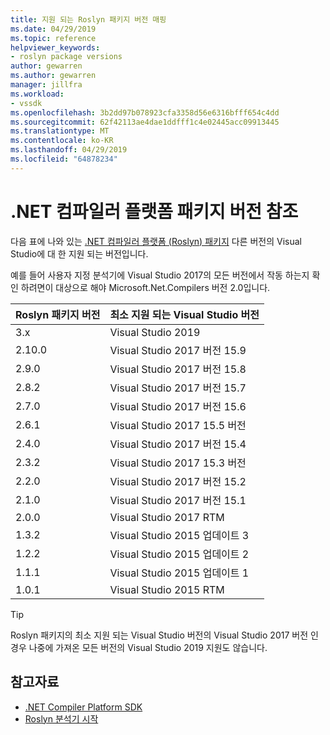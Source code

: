 ```yaml
---
title: 지원 되는 Roslyn 패키지 버전 매핑
ms.date: 04/29/2019
ms.topic: reference
helpviewer_keywords:
- roslyn package versions
author: gewarren
ms.author: gewarren
manager: jillfra
ms.workload:
- vssdk
ms.openlocfilehash: 3b2dd97b078923cfa3358d56e6316bfff654c4dd
ms.sourcegitcommit: 62f42113ae4dae1ddfff1c4e02445acc09913445
ms.translationtype: MT
ms.contentlocale: ko-KR
ms.lasthandoff: 04/29/2019
ms.locfileid: "64878234"
---
```

# <a name="net-compiler-platform-package-version-reference"></a>.NET 컴파일러 플랫폼 패키지 버전 참조

다음 표에 나와 있는 [.NET 컴파일러 플랫폼 (Roslyn) 패키지](https://www.nuget.org/packages/Microsoft.Net.Compilers/) 다른 버전의 Visual Studio에 대 한 지원 되는 버전입니다.

예를 들어 사용자 지정 분석기에 Visual Studio 2017의 모든 버전에서 작동 하는지 확인 하려면이 대상으로 해야 Microsoft.Net.Compilers 버전 2.0입니다.

| Roslyn 패키지 버전 | 최소 지원 되는 Visual Studio 버전 |
| - | - |
| 3.x | Visual Studio 2019 |
| 2.10.0 | Visual Studio 2017 버전 15.9 |
| 2.9.0 | Visual Studio 2017 버전 15.8 |
| 2.8.2 | Visual Studio 2017 버전 15.7 |
| 2.7.0 | Visual Studio 2017 버전 15.6 |
| 2.6.1 | Visual Studio 2017 15.5 버전 |
| 2.4.0 | Visual Studio 2017 버전 15.4 |
| 2.3.2 | Visual Studio 2017 15.3 버전 |
| 2.2.0 | Visual Studio 2017 버전 15.2 |
| 2.1.0 | Visual Studio 2017 버전 15.1 |
| 2.0.0 | Visual Studio 2017 RTM |
| 1.3.2 | Visual Studio 2015 업데이트 3 |
| 1.2.2 | Visual Studio 2015 업데이트 2 |
| 1.1.1 | Visual Studio 2015 업데이트 1 |
| 1.0.1 | Visual Studio 2015 RTM |

> [!TIP]
> Roslyn 패키지의 최소 지원 되는 Visual Studio 버전의 Visual Studio 2017 버전 인 경우 나중에 가져온 모든 버전의 Visual Studio 2019 지원도 않습니다.

## <a name="see-also"></a>참고자료

- [.NET Compiler Platform SDK](/dotnet/csharp/roslyn-sdk/)
- [Roslyn 분석기 시작](getting-started-with-roslyn-analyzers.md)